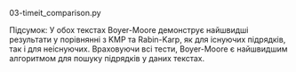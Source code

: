 03-timeit_comparison.py

Підсумок:
У обох текстах Boyer-Moore демонструє найшвидші результати у порівнянні з KMP та Rabin-Karp, як для існуючих підрядків, так і для неіснуючих.
Враховуючи всі тести, Boyer-Moore є найшвидшим алгоритмом для пошуку підрядків у даних текстах.
